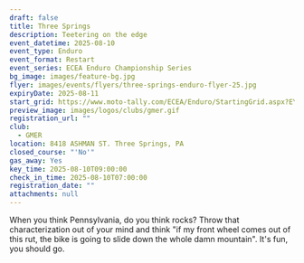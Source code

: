 ```yaml
---
draft: false
title: Three Springs
description: Teetering on the edge
event_datetime: 2025-08-10
event_type: Enduro
event_format: Restart
event_series: ECEA Enduro Championship Series
bg_image: images/feature-bg.jpg
flyer: images/events/flyers/three-springs-enduro-flyer-25.jpg
expiryDate: 2025-08-11
start_grid: https://www.moto-tally.com/ECEA/Enduro/StartingGrid.aspx?EY=2025&EID=11
preview_image: images/logos/clubs/gmer.gif
registration_url: ""
club:
  - GMER
location: 8418 ASHMAN ST. Three Springs, PA
closed_course: "'No'"
gas_away: Yes
key_time: 2025-08-10T09:00:00
check_in_time: 2025-08-10T07:00:00
registration_date: ""
attachments: null
---
```

When you think Pennsylvania, do you think rocks? Throw that characterization out of your mind and think "if my front wheel comes out of this rut, the bike is going to slide down the whole damn mountain". It's fun, you should go.
